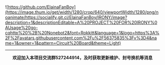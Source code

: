 ![https://github.com/ElainaFanBoy](https://image.thum.io/get/width/1280/crop/640/viewportWidth/1280/png/noanimate/https://socialify.git.ci/ElainaFanBoy/IRONY/image?description=1&descriptionEditable=A%20PROJECT%20FOR%20IRONY%0AUsage%20go-cqhttp%20%2B%20Nonebot2&font=Rokkitt&language=1&logo=https%3A%2F%2Favatars.githubusercontent.com%2Fu%2F56375835%3Fv%3D4&name=1&owner=1&pattern=Circuit%20Board&theme=Light)

<!-- more -->

------





<center><b>欢迎加入本项目交流群527244914，及时获取更新维护、封号换机等消息<b></center>
